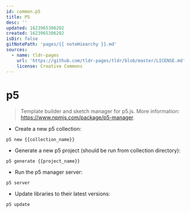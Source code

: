 ```yaml
---
id: common.p5
title: P5
desc: ''
updated: 1623965306202
created: 1623965306202
isDir: false
gitNotePath: 'pages/{{ noteHiearchy }}.md'
sources:
  - name: tldr-pages
    url: 'https://github.com/tldr-pages/tldr/blob/master/LICENSE.md'
    license: Creative Commons
---
```

# p5

> Template builder and sketch manager for p5.js.
> More information: <https://www.npmjs.com/package/p5-manager>.

- Create a new p5 collection:

`p5 new {{collection_name}}`

- Generate a new p5 project (should be run from collection directory):

`p5 generate {{project_name}}`

- Run the p5 manager server:

`p5 server`

- Update libraries to their latest versions:

`p5 update`

